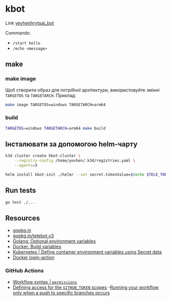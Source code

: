 # kbot

Link [yevhenhrytsai_bot](https://t.me/yevhenhrytsai_bot)

Commands:
- `/start hello`
- `/echo <message>`


## make

### make image

Щоб створити образ для потрібної архітектури, використовуйте змінні `TARGETOS` та `TARGETARCH`. Приклад:
```sh
make image TARGETOS=windows TARGETARCH=arm64
```

### build
```sh
TARGETOS=windows TARGETARCH=arm64 make build
```

## Інсталювати за допомогою helm-чарту
```sh
k3d cluster create kbot-cluster \
    --registry-config /home/yevhen/.k3d/registries.yaml \
    --agents=3

helm install kbot-init ./helm/ --set secret.tokenValue=$(echo $TELE_TOKEN | tr -d '\n' | base64)
```

## Run tests
```sh
go test ./...
```

## Resources
- [gopkg.in](https://labix.org/gopkg.in)
- [gopkg.in/telebot.v3](https://gopkg.in/telebot.v3)
- [Golang: Optional environment variables](https://go.dev/doc/install/source#environment)
- [Docker: Build variables](https://docs.docker.com/build/building/variables/)
- [Kubernetes | Define container environment variables using Secret data](https://kubernetes.io/docs/tasks/inject-data-application/distribute-credentials-secure/#define-container-environment-variables-using-secret-data)
- [Docker login-action](https://github.com/docker/login-action)

### GitHub Actions
- [Workflow syntax | `permissions`](https://docs.github.com/en/actions/using-workflows/workflow-syntax-for-github-actions#permissions)
- [Defining access for the `GITHUB_TOKEN` scopes](https://docs.github.com/en/actions/using-workflows/workflow-syntax-for-github-actions#defining-access-for-the-github_token-scopes-1)
-[Running your workflow only when a push to specific branches occurs](https://docs.github.com/en/actions/using-workflows/events-that-trigger-workflows#running-your-workflow-only-when-a-push-to-specific-branches-occurs)
